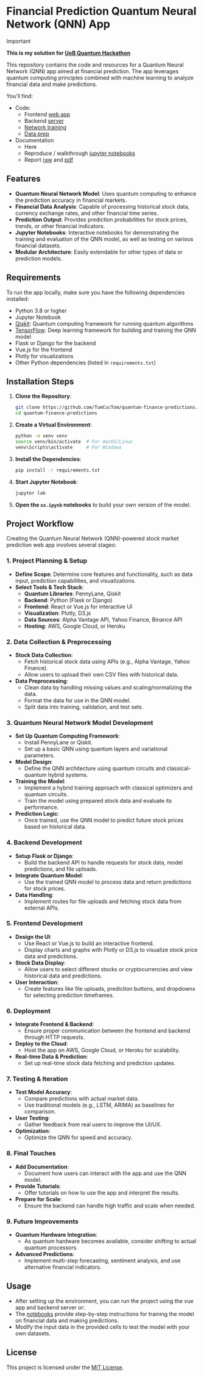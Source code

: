 # Financial Prediction Quantum Neural Network (QNN) App

> [!IMPORTANT]
**This is my solution for [UoB Quantum Hackathon](https://github.com/TumCucTom/bristol-quantum-hackathon-async)**

This repository contains the code and resources for a Quantum Neural Network (QNN) app aimed at financial prediction. The app leverages quantum computing principles combined with machine learning to analyze financial data and make predictions.

You'll find:
- Code:
  - Frontend [web app](frontend/quantum-finance-predictions)
  - Backend [server](server)
  - [Network training](QNN)
  - [Data prep](data)
- Documentation
  - Here
  - Reproduce / walkthrough [jupyter notebooks](notebooks)
  - Report [raw](report.tex) and [pdf](report.pdf)

## Features

- **Quantum Neural Network Model**: Uses quantum computing to enhance the prediction accuracy in financial markets.
- **Financial Data Analysis**: Capable of processing historical stock data, currency exchange rates, and other financial time series.
- **Prediction Output**: Provides prediction probabilities for stock prices, trends, or other financial indicators.
- **Jupyter Notebooks**: Interactive notebooks for demonstrating the training and evaluation of the QNN model, as well as testing on various financial datasets.
- **Modular Architecture**: Easily extendable for other types of data or prediction models.

## Requirements

To run the app locally, make sure you have the following dependencies installed:

- Python 3.8 or higher
- Jupyter Notebook
- [Qiskit](https://qiskit.org/): Quantum computing framework for running quantum algorithms
- [TensorFlow](https://www.tensorflow.org/): Deep learning framework for building and training the QNN model
- Flask or Django for the backend
- Vue.js for the frontend
- Plotly for visualizations
- Other Python dependencies (listed in `requirements.txt`)

## Installation Steps

1. **Clone the Repository**:
    ```bash
    git clone https://github.com/TumCucTom/quantum-finance-predictions.git
    cd quantum-finance-predictions
    ```

2. **Create a Virtual Environment**:
    ```bash
    python -m venv venv
    source venv/bin/activate  # For macOS/Linux
    venv\Scripts\activate     # For Windows
    ```

3. **Install the Dependencies**:
    ```bash
    pip install -r requirements.txt
    ```

4. **Start Jupyter Notebook**:
    ```bash
    jupyter lab
    ```

5. **Open the `xx.ipynb` notebooks** to build your own version of the model.

## Project Workflow

Creating the Quantum Neural Network (QNN)-powered stock market prediction web app involves several stages:

### 1. Project Planning & Setup
- **Define Scope**: Determine core features and functionality, such as data input, prediction capabilities, and visualizations.
- **Select Tools & Tech Stack**:
   - **Quantum Libraries**: PennyLane, Qiskit
   - **Backend**: Python (Flask or Django)
   - **Frontend**: React or Vue.js for interactive UI
   - **Visualization**: Plotly, D3.js
   - **Data Sources**: Alpha Vantage API, Yahoo Finance, Binance API
   - **Hosting**: AWS, Google Cloud, or Heroku

### 2. Data Collection & Preprocessing
- **Stock Data Collection**:
   - Fetch historical stock data using APIs (e.g., Alpha Vantage, Yahoo Finance).
   - Allow users to upload their own CSV files with historical data.
- **Data Preprocessing**:
   - Clean data by handling missing values and scaling/normalizing the data.
   - Format the data for use in the QNN model.
   - Split data into training, validation, and test sets.

### 3. Quantum Neural Network Model Development
- **Set Up Quantum Computing Framework**:
   - Install PennyLane or Qiskit.
   - Set up a basic QNN using quantum layers and variational parameters.
- **Model Design**:
   - Define the QNN architecture using quantum circuits and classical-quantum hybrid systems.
- **Training the Model**:
   - Implement a hybrid training approach with classical optimizers and quantum circuits.
   - Train the model using prepared stock data and evaluate its performance.
- **Prediction Logic**:
   - Once trained, use the QNN model to predict future stock prices based on historical data.

### 4. Backend Development
- **Setup Flask or Django**:
   - Build the backend API to handle requests for stock data, model predictions, and file uploads.
- **Integrate Quantum Model**:
   - Use the trained QNN model to process data and return predictions for stock prices.
- **Data Handling**:
   - Implement routes for file uploads and fetching stock data from external APIs.

### 5. Frontend Development
- **Design the UI**:
   - Use React or Vue.js to build an interactive frontend.
   - Display charts and graphs with Plotly or D3.js to visualize stock price data and predictions.
- **Stock Data Display**:
   - Allow users to select different stocks or cryptocurrencies and view historical data and predictions.
- **User Interaction**:
   - Create features like file uploads, prediction buttons, and dropdowns for selecting prediction timeframes.

### 6. Deployment
- **Integrate Frontend & Backend**:
   - Ensure proper communication between the frontend and backend through HTTP requests.
- **Deploy to the Cloud**:
   - Host the app on AWS, Google Cloud, or Heroku for scalability.
- **Real-time Data & Prediction**:
   - Set up real-time stock data fetching and prediction updates.

### 7. Testing & Iteration
- **Test Model Accuracy**:
   - Compare predictions with actual market data.
   - Use traditional models (e.g., LSTM, ARIMA) as baselines for comparison.
- **User Testing**:
   - Gather feedback from real users to improve the UI/UX.
- **Optimization**:
   - Optimize the QNN for speed and accuracy.

### 8. Final Touches
- **Add Documentation**:
   - Document how users can interact with the app and use the QNN model.
- **Provide Tutorials**:
   - Offer tutorials on how to use the app and interpret the results.
- **Prepare for Scale**:
   - Ensure the backend can handle high traffic and scale when needed.

### 9. Future Improvements
- **Quantum Hardware Integration**:
   - As quantum hardware becomes available, consider shifting to actual quantum processors.
- **Advanced Predictions**:
   - Implement multi-step forecasting, sentiment analysis, and use alternative financial indicators.

## Usage

- After setting up the environment, you can run the project using the vue app and backend server or:
- The [notebooks](notebooks) provide step-by-step instructions for training the model on financial data and making predictions.
- Modify the input data in the provided cells to test the model with your own datasets.

## License

This project is licensed under the [MIT License](LICENSE).
